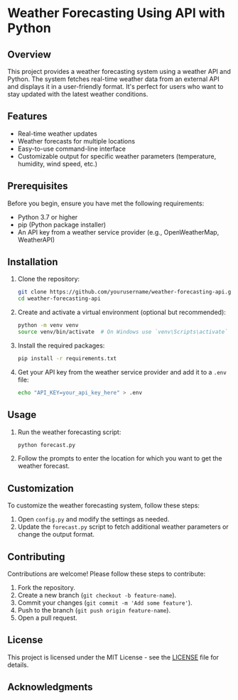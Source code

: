 # Weather Forecasting Using API with Python

## Overview
This project provides a weather forecasting system using a weather API and Python. The system fetches real-time weather data from an external API and displays it in a user-friendly format. It's perfect for users who want to stay updated with the latest weather conditions.

## Features
- Real-time weather updates
- Weather forecasts for multiple locations
- Easy-to-use command-line interface
- Customizable output for specific weather parameters (temperature, humidity, wind speed, etc.)

## Prerequisites
Before you begin, ensure you have met the following requirements:
- Python 3.7 or higher
- pip (Python package installer)
- An API key from a weather service provider (e.g., OpenWeatherMap, WeatherAPI)

## Installation
1. Clone the repository:
    ```bash
    git clone https://github.com/yourusername/weather-forecasting-api.git
    cd weather-forecasting-api
    ```
2. Create and activate a virtual environment (optional but recommended):
    ```bash
    python -m venv venv
    source venv/bin/activate  # On Windows use `venv\Scripts\activate`
    ```
3. Install the required packages:
    ```bash
    pip install -r requirements.txt
    ```
4. Get your API key from the weather service provider and add it to a `.env` file:
    ```bash
    echo "API_KEY=your_api_key_here" > .env
    ```

## Usage
1. Run the weather forecasting script:
    ```bash
    python forecast.py
    ```
2. Follow the prompts to enter the location for which you want to get the weather forecast.

## Customization
To customize the weather forecasting system, follow these steps:
1. Open `config.py` and modify the settings as needed.
2. Update the `forecast.py` script to fetch additional weather parameters or change the output format.

## Contributing
Contributions are welcome! Please follow these steps to contribute:
1. Fork the repository.
2. Create a new branch (`git checkout -b feature-name`).
3. Commit your changes (`git commit -m 'Add some feature'`).
4. Push to the branch (`git push origin feature-name`).
5. Open a pull request.

## License
This project is licensed under the MIT License - see the [LICENSE](LICENSE) file for details.

## Acknowledgments
